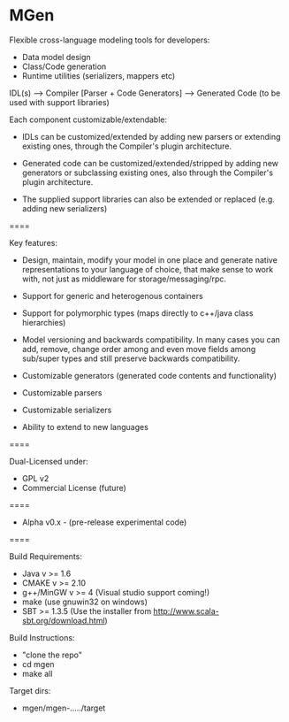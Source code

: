 MGen
====

Flexible cross-language modeling tools for developers:

 * Data model design
 * Class/Code generation
 * Runtime utilities (serializers, mappers etc)
 
IDL(s) 	--> 	Compiler [Parser + Code Generators] 	--> 	Generated Code (to be used with support libraries)


Each component customizable/extendable:

 * IDLs can be customized/extended by adding new parsers or extending existing ones, through the Compiler's plugin architecture.

 * Generated code can be customized/extended/stripped by adding new generators or subclassing existing ones, also through the Compiler's plugin architecture.

 * The supplied support libraries can also be extended or replaced (e.g. adding new serializers)


====


Key features:

 * Design, maintain, modify your model in one place and generate native representations to your language of choice, that make sense to work with, not just as middleware for storage/messaging/rpc.

 * Support for generic and heterogenous containers

 * Support for polymorphic types (maps directly to c++/java class hierarchies)

 * Model versioning and backwards compatibility. In many cases you can add, remove, change order among and even move fields among sub/super types and still preserve backwards compatibility.

 * Customizable generators (generated code contents and functionality)

 * Customizable parsers

 * Customizable serializers

 * Ability to extend to new languages



====

Dual-Licensed under:
 * GPL v2
 * Commercial License (future)

====

 - Alpha v0.x -
(pre-release experimental code)

====

Build Requirements:
  * Java v >= 1.6
  * CMAKE v >= 2.10
  * g++/MinGW v >= 4 (Visual studio support coming!)
  * make (use gnuwin32 on windows)
  * SBT >= 1.3.5 (Use the installer from http://www.scala-sbt.org/download.html)

Build Instructions:
  * "clone the repo"
  * cd mgen
  * make all

Target dirs:
  * mgen/mgen-...../target
  

